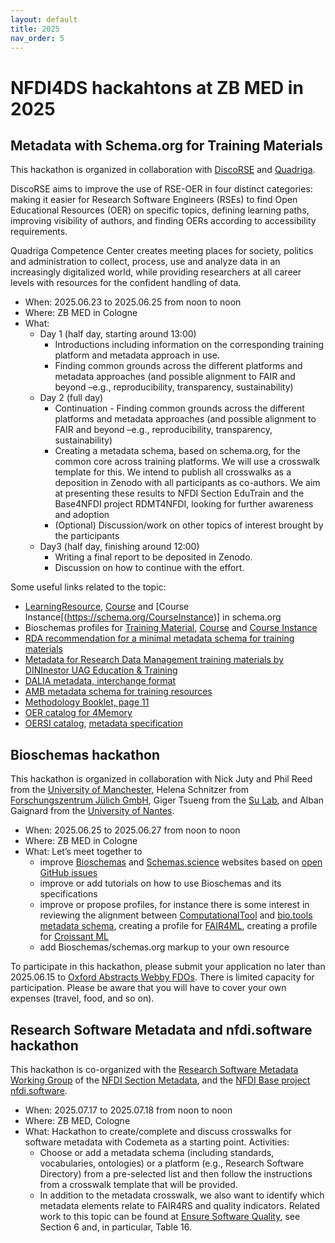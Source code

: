 ```yaml
---
layout: default
title: 2025
nav_order: 5
---
```


# NFDI4DS hackahtons at ZB MED in 2025

## Metadata with Schema.org for Training Materials

This hackathon is organized in collaboration with [DiscoRSE](https://www.discorse.de/) and [Quadriga](https://www.quadriga-dk.de/).

DiscoRSE aims to improve the use of RSE-OER in four distinct categories: making it easier for Research Software Engineers (RSEs) to find Open Educational Resources (OER) on specific topics, defining learning paths, improving visibility of authors, and finding OERs according to accessibility requirements.

Quadriga Competence Center creates meeting places for society, politics and administration to collect, process, use and analyze data in an increasingly digitalized world, while providing researchers at all career levels with resources for the confident handling of data.

- When: 2025.06.23 to 2025.06.25 from noon to noon
- Where: ZB MED in Cologne
- What: 
  - Day 1 (half day, starting around 13:00)
    - Introductions including information on the corresponding training platform and metadata approach in use.
    - Finding common grounds across the different platforms and metadata approaches (and possible alignment to FAIR and beyond –e.g., reproducibility, transparency, sustainability)
  - Day 2 (full day)
    - Continuation - Finding common grounds across the different platforms and metadata approaches (and possible alignment to FAIR and beyond –e.g., reproducibility, transparency, sustainability)
    - Creating a metadata schema, based on schema.org, for the common core across training platforms. We will use a crosswalk template for this. We intend to publish all crosswalks as a deposition in Zenodo with all participants as co-authors. We aim at presenting these results to NFDI Section EduTrain and the Base4NFDI project RDMT4NFDI, looking for further awareness and adoption
    - (Optional) Discussion/work on other topics of interest brought by the participants
  - Day3 (half day, finishing around 12:00)
    - Writing a final report to be deposited in Zenodo. 
    - Discussion on how to continue with the effort.

Some useful links related to the topic:
- [LearningResource](https://schema.org/LearningResource), [Course](https://schema.org/Course) and [Course Instance[(https://schema.org/CourseInstance)] in schema.org
- Bioschemas profiles for [Training Material](http://bioschemas.org/profiles/TrainingMaterial), [Course](http://bioschemas.org/profiles/Course) and [Course Instance](http://bioschemas.org/profiles/CourseInstance)
- [RDA recommendation for a minimal metadata schema for training materials](https://doi.org/10.15497/RDA00073)
- [Metadata for Research Data Management training materials by DINInestor UAG Education & Training](https://doi.org/10.5281/zenodo.3784237)
- [DALIA metadata, interchange format](https://doi.org/10.5281/zenodo.11521028)
- [AMB metadata schema for training resources](https://dini-ag-kim.github.io/amb/latest/)
- [Methodology Booklet, page 11](https://fair-by-design-methodology.github.io/IDCC25workshop/latest/03%20FAIR-by-Design/fbd/)
- [OER catalog for 4Memory](https://histocat.uni-trier.de/)
- [OERSI catalog](https://oersi.org/), [metadata specification](https://oersi.org/resources/pages/en/faq/#what-metadata-fields-are-supported-by-oersi)

## Bioschemas hackathon

This hackathon is organized in collaboration with Nick Juty and Phil Reed from the [University of Manchester](https://www.manchester.ac.uk/), Helena Schnitzer from [Forschungszentrum Jülich GmbH](https://www.fz-juelich.de/en), Giger Tsueng from the [Su Lab](https://sulab.org/), and Alban Gaignard from the [University of Nantes](https://www.univ-nantes.fr/).

- When: 2025.06.25 to 2025.06.27 from noon to noon
- Where: ZB MED in Cologne
- What: Let’s meet together to 
  - improve [Bioschemas](https://bioschemas.org/) and [Schemas.science](https://schemas.science/) websites based on [open GitHub issues](https://github.com/BioSchemas/specifications/issues?q=is%3Aissue%20state%3Aopen%20label%3Awebsite)
  - improve or add tutorials on how to use Bioschemas and its specifications
  - improve or propose profiles, for instance there is some interest in reviewing the alignment between [ComputationalTool](https://bioschemas.org/profiles/ComputationalTool/1.0-RELEASE) and [bio.tools metadata schema](https://biotools.readthedocs.io/), creating a profile for [FAIR4ML](https://w3id.org/fari4ml), creating a profile for [Croissant ML](https://github.com/mlcommons/croissant/blob/main/docs/croissant-spec.md)
  - add Bioschemas/schemas.org markup to your own resource


To participate in this hackathon, please submit your application no later than 2025.06.15 to [Oxford Abstracts Webby FDOs](https://app.oxfordabstracts.com/stages/78918/submitter). There is limited capacity for participation. Please be aware that you will have to cover your own expenses (travel, food, and so on). 


## Research Software Metadata and nfdi.software hackathon

This hackathon is co-organized with the [Research Software Metadata Working Group](https://doi.org/10.5281/zenodo.10036379) of the [NFDI Section Metadata](https://www.nfdi.de/section-meta/), and the [NFDI Base project nfdi.software](https://base4nfdi.de/projects/nfdi-software). 

- When: 2025.07.17 to 2025.07.18 from noon to noon
- Where: ZB MED, Cologne
- What: Hackathon to create/complete and discuss crosswalks for software metadata with Codemeta as a starting point. Activities:
  - Choose or add a metadata schema (including standards, vocabularies, ontologies) or a platform (e.g., Research Software Directory) from a pre-selected list and then follow the instructions from a crosswalk template that will be provided.
  - In addition to the metadata crosswalk, we also want to identify which metadata elements relate to FAIR4RS and quality indicators. Related work to this topic can be found at [Ensure Software Quality](https://doi.org/10.5281/zenodo.10723608), see Section 6 and, in particular, Table 16.  

